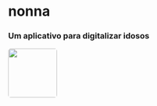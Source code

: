 <h1> nonna </h1>
<h3> Um aplicativo para digitalizar idosos </h3>

<img src="https://i.imgur.com/K94SaqT.png" style="height:100px;width:100px;border-radius:5px"/>
